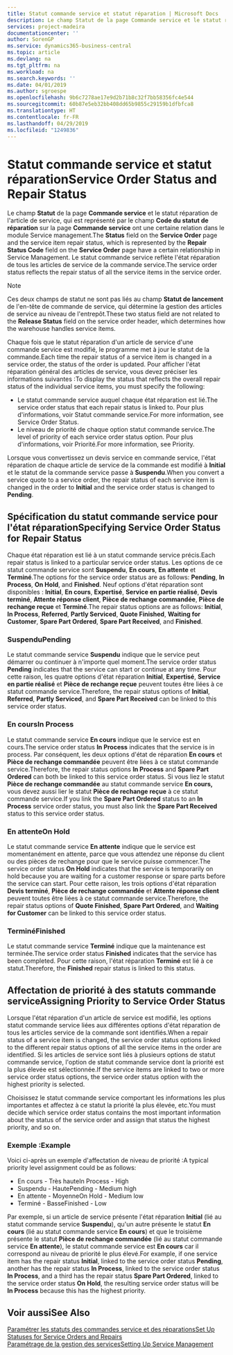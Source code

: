 ```yaml
---
title: Statut commande service et statut réparation | Microsoft Docs
description: Le champ Statut de la page Commande service et le statut réparation de l'article de service, qui est représenté par le champ Code du statut de réparation sur la page Commande service ont une certaine relation dans le module Service management. Le statut commande service reflète l'état réparation de tous les articles de service de la commande service.
services: project-madeira
documentationcenter: ''
author: SorenGP
ms.service: dynamics365-business-central
ms.topic: article
ms.devlang: na
ms.tgt_pltfrm: na
ms.workload: na
ms.search.keywords: ''
ms.date: 04/01/2019
ms.author: sgroespe
ms.openlocfilehash: 9b6c7278ae17e9d2b71b8c32f7bb58356fc4e544
ms.sourcegitcommit: 60b87e5eb32bb408dd65b9855c29159b1dfbfca8
ms.translationtype: HT
ms.contentlocale: fr-FR
ms.lasthandoff: 04/29/2019
ms.locfileid: "1249836"
---
```

# <a name="service-order-status-and-repair-status"></a><span data-ttu-id="92d8a-104">Statut commande service et statut réparation</span><span class="sxs-lookup"><span data-stu-id="92d8a-104">Service Order Status and Repair Status</span></span>
<span data-ttu-id="92d8a-105">Le champ **Statut** de la page **Commande service** et le statut réparation de l'article de service, qui est représenté par le champ **Code du statut de réparation** sur la page **Commande service** ont une certaine relation dans le module Service management.</span><span class="sxs-lookup"><span data-stu-id="92d8a-105">The **Status** field on the **Service Order** page and the service item repair status, which is represented by the **Repair Status Code** field on the **Service Order** page have a certain relationship in Service Management.</span></span> <span data-ttu-id="92d8a-106">Le statut commande service reflète l'état réparation de tous les articles de service de la commande service.</span><span class="sxs-lookup"><span data-stu-id="92d8a-106">The service order status reflects the repair status of all the service items in the service order.</span></span>  

> [!NOTE]  
>  <span data-ttu-id="92d8a-107">Ces deux champs de statut ne sont pas liés au champ **Statut de lancement** de l'en\-tête de commande de service, qui détermine la gestion des articles de service au niveau de l'entrepôt.</span><span class="sxs-lookup"><span data-stu-id="92d8a-107">These two status field are not related to the **Release Status** field on the service order header, which determines how the warehouse handles service items.</span></span>  

 <span data-ttu-id="92d8a-108">Chaque fois que le statut réparation d'un article de service d'une commande service est modifié, le programme met à jour le statut de la commande.</span><span class="sxs-lookup"><span data-stu-id="92d8a-108">Each time the repair status of a service item is changed in a service order, the status of the order is updated.</span></span> <span data-ttu-id="92d8a-109">Pour afficher l'état réparation général des articles de service, vous devez préciser les informations suivantes :</span><span class="sxs-lookup"><span data-stu-id="92d8a-109">To display the status that reflects the overall repair status of the individual service items, you must specify the following:</span></span>  

* <span data-ttu-id="92d8a-110">Le statut commande service auquel chaque état réparation est lié.</span><span class="sxs-lookup"><span data-stu-id="92d8a-110">The service order status that each repair status is linked to.</span></span> <span data-ttu-id="92d8a-111">Pour plus d'informations, voir Statut commande service.</span><span class="sxs-lookup"><span data-stu-id="92d8a-111">For more information, see Service Order Status.</span></span>  
* <span data-ttu-id="92d8a-112">Le niveau de priorité de chaque option statut commande service.</span><span class="sxs-lookup"><span data-stu-id="92d8a-112">The level of priority of each service order status option.</span></span> <span data-ttu-id="92d8a-113">Pour plus d'informations, voir Priorité.</span><span class="sxs-lookup"><span data-stu-id="92d8a-113">For more information, see Priority.</span></span>  

 <span data-ttu-id="92d8a-114">Lorsque vous convertissez un devis service en commande service, l'état réparation de chaque article de service de la commande est modifié à **Initial** et le statut de la commande service passe à **Suspendu**.</span><span class="sxs-lookup"><span data-stu-id="92d8a-114">When you convert a service quote to a service order, the repair status of each service item is changed in the order to **Initial** and the service order status is changed to **Pending**.</span></span>  

## <a name="specifying-service-order-status-for-repair-status"></a><span data-ttu-id="92d8a-115">Spécification du statut commande service pour l'état réparation</span><span class="sxs-lookup"><span data-stu-id="92d8a-115">Specifying Service Order Status for Repair Status</span></span>  
<span data-ttu-id="92d8a-116">Chaque état réparation est lié à un statut commande service précis.</span><span class="sxs-lookup"><span data-stu-id="92d8a-116">Each repair status is linked to a particular service order status.</span></span> <span data-ttu-id="92d8a-117">Les options de ce statut commande service sont **Suspendu**, **En cours**, **En attente** et **Terminé**.</span><span class="sxs-lookup"><span data-stu-id="92d8a-117">The options for the service order status are as follows: **Pending**, **In Process**, **On Hold**, and **Finished**.</span></span> <span data-ttu-id="92d8a-118">Neuf options d'état réparation sont disponibles : **Initial**, **En cours**, **Expertisé**, **Service en partie réalisé**, **Devis terminé**, **Attente réponse client**, **Pièce de rechange commandée**, **Pièce de rechange reçue** et **Terminé**.</span><span class="sxs-lookup"><span data-stu-id="92d8a-118">The repair status options are as follows: **Initial**, **In Process**, **Referred**, **Partly Serviced**, **Quote Finished**, **Waiting for Customer**, **Spare Part Ordered**, **Spare Part Received**, and **Finished**.</span></span>  

### <a name="pending"></a><span data-ttu-id="92d8a-119">Suspendu</span><span class="sxs-lookup"><span data-stu-id="92d8a-119">Pending</span></span>  
<span data-ttu-id="92d8a-120">Le statut commande service **Suspendu** indique que le service peut démarrer ou continuer à n'importe quel moment.</span><span class="sxs-lookup"><span data-stu-id="92d8a-120">The service order status **Pending** indicates that the service can start or continue at any time.</span></span> <span data-ttu-id="92d8a-121">Pour cette raison, les quatre options d'état réparation **Initial**, **Expertisé**, **Service en partie réalisé** et **Pièce de rechange reçue** peuvent toutes être liées à ce statut commande service.</span><span class="sxs-lookup"><span data-stu-id="92d8a-121">Therefore, the repair status options of **Initial**, **Referred**, **Partly Serviced**, and **Spare Part Received** can be linked to this service order status.</span></span>  

### <a name="in-process"></a><span data-ttu-id="92d8a-122">En cours</span><span class="sxs-lookup"><span data-stu-id="92d8a-122">In Process</span></span>  
<span data-ttu-id="92d8a-123">Le statut commande service **En cours** indique que le service est en cours.</span><span class="sxs-lookup"><span data-stu-id="92d8a-123">The service order status **In Process** indicates that the service is in process.</span></span> <span data-ttu-id="92d8a-124">Par conséquent, les deux options d'état de réparation **En cours** et **Pièce de rechange commandée** peuvent être liées à ce statut commande service.</span><span class="sxs-lookup"><span data-stu-id="92d8a-124">Therefore, the repair status options **In Process** and **Spare Part Ordered** can both be linked to this service order status.</span></span> <span data-ttu-id="92d8a-125">Si vous liez le statut **Pièce de rechange commandée** au statut commande service **En cours,** vous devez aussi lier le statut **Pièce de rechange reçue** à ce statut commande service.</span><span class="sxs-lookup"><span data-stu-id="92d8a-125">If you link the **Spare Part Ordered** status to an **In Process** service order status, you must also link the **Spare Part Received** status to this service order status.</span></span>  

### <a name="on-hold"></a><span data-ttu-id="92d8a-126">En attente</span><span class="sxs-lookup"><span data-stu-id="92d8a-126">On Hold</span></span>  
<span data-ttu-id="92d8a-127">Le statut commande service **En attente** indique que le service est momentanément en attente, parce que vous attendez une réponse du client ou des pièces de rechange pour que le service puisse commencer.</span><span class="sxs-lookup"><span data-stu-id="92d8a-127">The service order status **On Hold** indicates that the service is temporarily on hold because you are waiting for a customer response or spare parts before the service can start.</span></span> <span data-ttu-id="92d8a-128">Pour cette raison, les trois options d'état réparation **Devis terminé**, **Pièce de rechange commandée** et **Attente réponse client** peuvent toutes être liées à ce statut commande service.</span><span class="sxs-lookup"><span data-stu-id="92d8a-128">Therefore, the repair status options of **Quote Finished**, **Spare Part Ordered**, and **Waiting for Customer** can be linked to this service order status.</span></span>  

### <a name="finished"></a><span data-ttu-id="92d8a-129">Terminé</span><span class="sxs-lookup"><span data-stu-id="92d8a-129">Finished</span></span>  
<span data-ttu-id="92d8a-130">Le statut commande service **Terminé** indique que la maintenance est terminée.</span><span class="sxs-lookup"><span data-stu-id="92d8a-130">The service order status **Finished** indicates that the service has been completed.</span></span> <span data-ttu-id="92d8a-131">Pour cette raison, l'état réparation **Terminé** est lié à ce statut.</span><span class="sxs-lookup"><span data-stu-id="92d8a-131">Therefore, the **Finished** repair status is linked to this status.</span></span>  

## <a name="assigning-priority-to-service-order-status"></a><span data-ttu-id="92d8a-132">Affectation de priorité à des statuts commande service</span><span class="sxs-lookup"><span data-stu-id="92d8a-132">Assigning Priority to Service Order Status</span></span>  
<span data-ttu-id="92d8a-133">Lorsque l'état réparation d'un article de service est modifié, les options statut commande service liées aux différentes options d'état réparation de tous les articles service de la commande sont identifiés.</span><span class="sxs-lookup"><span data-stu-id="92d8a-133">When a repair status of a service item is changed, the service order status options linked to the different repair status options of all the service items in the order are identified.</span></span> <span data-ttu-id="92d8a-134">Si les articles de service sont liés à plusieurs options de statut commande service, l'option de statut commande service dont la priorité est la plus élevée est sélectionnée.</span><span class="sxs-lookup"><span data-stu-id="92d8a-134">If the service items are linked to two or more service order status options, the service order status option with the highest priority is selected.</span></span>  

<span data-ttu-id="92d8a-135">Choisissez le statut commande service comportant les informations les plus importantes et affectez à ce statut la priorité la plus élevée, etc.</span><span class="sxs-lookup"><span data-stu-id="92d8a-135">You must decide which service order status contains the most important information about the status of the service order and assign that status the highest priority, and so on.</span></span>  

### <a name="example"></a><span data-ttu-id="92d8a-136">Exemple :</span><span class="sxs-lookup"><span data-stu-id="92d8a-136">Example</span></span>  
<span data-ttu-id="92d8a-137">Voici ci-après un exemple d'affectation de niveau de priorité :</span><span class="sxs-lookup"><span data-stu-id="92d8a-137">A typical priority level assignment could be as follows:</span></span>  

* <span data-ttu-id="92d8a-138">En cours - Très haute</span><span class="sxs-lookup"><span data-stu-id="92d8a-138">In Process - High</span></span>  
* <span data-ttu-id="92d8a-139">Suspendu - Haute</span><span class="sxs-lookup"><span data-stu-id="92d8a-139">Pending - Medium high</span></span>  
* <span data-ttu-id="92d8a-140">En attente - Moyenne</span><span class="sxs-lookup"><span data-stu-id="92d8a-140">On Hold - Medium low</span></span>  
* <span data-ttu-id="92d8a-141">Terminé - Basse</span><span class="sxs-lookup"><span data-stu-id="92d8a-141">Finished - Low</span></span>  

<span data-ttu-id="92d8a-142">Par exemple, si un article de service présente l'état réparation **Initial** (lié au statut commande service **Suspendu**), qu'un autre présente le statut **En cours** (lié au statut commande service **En cours**) et que le troisième présente le statut **Pièce de rechange commandée** (lié au statut commande service **En attente**), le statut commande service est **En cours** car il correspond au niveau de priorité le plus élevé.</span><span class="sxs-lookup"><span data-stu-id="92d8a-142">For example, if one service item has the repair status **Initial**, linked to the service order status **Pending**, another has the repair status **In Process**, linked to the service order status **In Process**, and a third has the repair status **Spare Part Ordered**, linked to the service order status **On Hold**, the resulting service order status will be **In Process** because this has the highest priority.</span></span>  

## <a name="see-also"></a><span data-ttu-id="92d8a-143">Voir aussi</span><span class="sxs-lookup"><span data-stu-id="92d8a-143">See Also</span></span>  
[<span data-ttu-id="92d8a-144">Paramétrer les statuts des commandes service et des réparations</span><span class="sxs-lookup"><span data-stu-id="92d8a-144">Set Up Statuses for Service Orders and Repairs</span></span>](service-order-repair-status.md)  
[<span data-ttu-id="92d8a-145">Paramétrage de la gestion des services</span><span class="sxs-lookup"><span data-stu-id="92d8a-145">Setting Up Service Management</span></span>](service-setup-service.md)  
